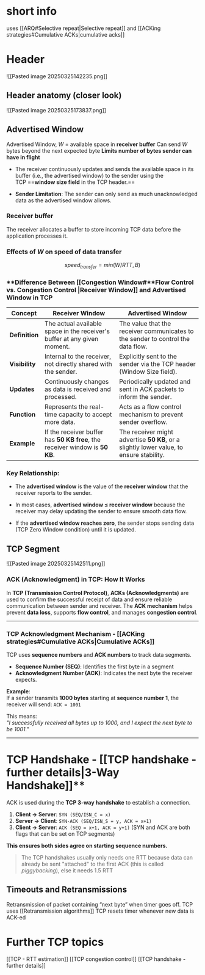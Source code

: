 # short info
uses [[ARQ#Selective repeat|Selective repeat]] and [[ACKing strategies#Cumulative ACKs|cumulative acks]]
# Header
![[Pasted image 20250325142235.png]]
## Header anatomy (closer look)
![[Pasted image 20250325173837.png]]
## Advertised Window
Advertised Window, $W$ = available space in **receiver buffer** 
Can send $W$ bytes beyond the next expected byte
**Limits number of bytes sender can have in flight**

- The receiver continuously updates and sends the available space in its buffer (i.e., the advertised window) to the sender using the TCP ==**window size field** in the TCP header.==
    
- **Sender Limitation**: The sender can only send as much unacknowledged data as the advertised window allows.
### Receiver buffer 
The receiver allocates a buffer to store incoming TCP data before the application processes it.

### Effects of $W$ on speed of data transfer 

$$
speed_{transfer} = min(W/RTT,B)
$$
### **Difference Between [[Congestion Window#**Flow Control vs. Congestion Control **|Receiver Window]] and Advertised Window in TCP**

| **Concept**    | **Receiver Window**                                                          | **Advertised Window**                                                                   |
| -------------- | ---------------------------------------------------------------------------- | --------------------------------------------------------------------------------------- |
| **Definition** | The actual available space in the receiver's buffer at any given moment.     | The value that the receiver communicates to the sender to control the data flow.        |
| **Visibility** | Internal to the receiver, not directly shared with the sender.               | Explicitly sent to the sender via the TCP header (Window Size field).                   |
| **Updates**    | Continuously changes as data is received and processed.                      | Periodically updated and sent in ACK packets to inform the sender.                      |
| **Function**   | Represents the real-time capacity to accept more data.                       | Acts as a flow control mechanism to prevent sender overflow.                            |
| **Example**    | If the receiver buffer has **50 KB free**, the receiver window is **50 KB**. | The receiver might advertise **50 KB**, or a slightly lower value, to ensure stability. |

### **Key Relationship:**

- The **advertised window** is the value of the **receiver window** that the receiver reports to the sender.
    
- In most cases, **advertised window ≤ receiver window** because the receiver may delay updating the sender to ensure smooth data flow.
    
- If the **advertised window reaches zero**, the sender stops sending data (TCP Zero Window condition) until it is updated.

## TCP Segment
![[Pasted image 20250325142511.png]]

### **ACK (Acknowledgment) in TCP: How It Works**

In **TCP (Transmission Control Protocol)**, **ACKs (Acknowledgments)** are used to confirm the successful receipt of data and ensure reliable communication between sender and receiver. The **ACK mechanism** helps prevent **data loss**, supports **flow control**, and manages **congestion control**.

---

### TCP Acknowledgment Mechanism - [[ACKing strategies#Cumulative ACKs|Cumulative ACKs]]

TCP uses **sequence numbers** and **ACK numbers** to track data segments.

- **Sequence Number (SEQ)**: Identifies the first byte in a segment
- **Acknowledgment Number (ACK)**: Indicates the next byte the receiver expects.

**Example**:  
If a sender transmits **1000 bytes** starting at **sequence number 1**, the receiver will send:
`ACK = 1001`

This means:  
_"I successfully received all bytes up to 1000, and I expect the next byte to be 1001."_

---

# TCP Handshake - [[TCP handshake - further details|3-Way Handshake]]**

ACK is used during the **TCP 3-way handshake** to establish a connection.

1. **Client → Server**: `SYN (SEQ/ISN_C = x)`
2. **Server → Client**: `SYN-ACK (SEQ/ISN_S = y, ACK = x+1)`
3. **Client → Server**: `ACK (SEQ = x+1, ACK = y+1)`
(SYN and ACK are both flags that can be set on TCP segments)

**This ensures both sides agree on starting sequence numbers.**

> The TCP handshakes usually only needs one RTT because data can already be sent "attached" to the first ACK (this is called *piggybacking*), else it needs 1.5 RTT


## Timeouts and Retransmissions
Retransmission of packet containing “next byte” when timer goes off. TCP uses [[Retransmission algorithms]]
TCP resets timer whenever new data is ACK-ed
# Further TCP topics
[[TCP - RTT estimation]]
[[TCP congestion control]]
[[TCP handshake - further details]]